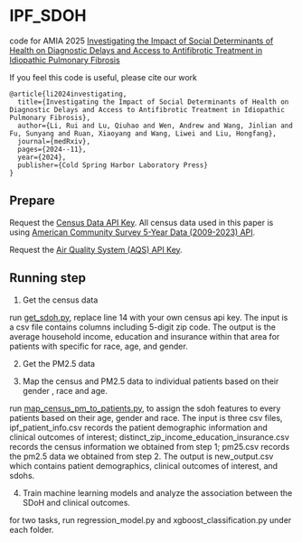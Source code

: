# IPF_SDOH
code for AMIA 2025 [Investigating the Impact of Social Determinants of Health on Diagnostic Delays and Access to Antifibrotic Treatment in Idiopathic Pulmonary Fibrosis](sdoh.pdf)

If you feel this code is useful, please cite our work
```
@article{li2024investigating,
  title={Investigating the Impact of Social Determinants of Health on Diagnostic Delays and Access to Antifibrotic Treatment in Idiopathic Pulmonary Fibrosis},
  author={Li, Rui and Lu, Qiuhao and Wen, Andrew and Wang, Jinlian and Fu, Sunyang and Ruan, Xiaoyang and Wang, Liwei and Liu, Hongfang},
  journal={medRxiv},
  pages={2024--11},
  year={2024},
  publisher={Cold Spring Harbor Laboratory Press}
}
```
## Prepare
Request the [Census Data API Key](https://api.census.gov/data/key_signup.html).
All census data used in this paper is using [American Community Survey 5-Year Data (2009-2023) API](https://www.census.gov/data/developers/data-sets/acs-5year.html).

Request the [Air Quality System (AQS) API Key](https://aqs.epa.gov/aqsweb/documents/data_api.html#lists).

## Running step
1. Get the census data

run [get_sdoh.py](code/get_sdoh.py), replace line 14 with your own census api key. The input is a csv file contains columns including 5-digit zip code. The output is the average household income, education and insurance within that area for patients with specific for race, age, and gender.

2. Get the PM2.5 data




3. Map the census and PM2.5 data to individual patients based on their gender , race and age.

run [map_census_pm_to_patients.py](code/map_census_pm_to_patients.py), to assign the sdoh features to every patients based on their age, gender and race. The input is three csv files, ipf_patient_info.csv records the patient demographic information and clinical outcomes of interest; distinct_zip_income_education_insurance.csv records the census information we obtained from step 1; pm25.csv records the pm2.5 data we obtained from step 2. The output is new_output.csv which contains patient demographics, clinical outcomes of interest, and sdohs.


4. Train machine learning models and analyze the association between the SDoH and clinical outcomes.

for two tasks, run regression_model.py and xgboost_classification.py under each folder.




